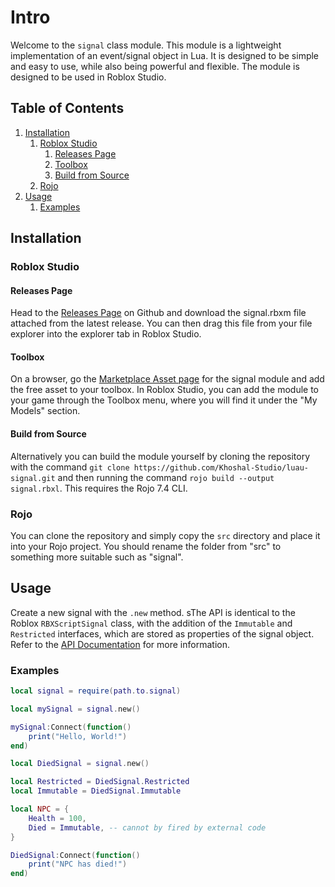 # Intro

Welcome to the `signal` class module. This module is a lightweight implementation of an event/signal object in Lua. It is designed to be simple and easy to use, while also being powerful and flexible. The module is designed to be used in Roblox Studio.

## Table of Contents

1. [Installation](#installation)
    1. [Roblox Studio](#roblox-studio)
        1. [Releases Page](#releases-page)
        2. [Toolbox](#toolbox)
        3. [Build from Source](#build-from-source)
    2. [Rojo](#Rojo)
2. [Usage](#Usage)
    1. [Examples](#Examples)

## Installation

### Roblox Studio

#### Releases Page
Head to the [Releases Page](https://github.com/Khoshal-Studio/luau-signal/releases) on Github and download the signal.rbxm file attached from the latest release. You can then drag this file from your file explorer into the explorer tab in Roblox Studio.

#### Toolbox
On a browser, go the [Marketplace Asset page](https://create.roblox.com/store/asset/107842237168389) for the signal module and add the free asset to your toolbox. In Roblox Studio, you can add the module to your game through the Toolbox menu, where you will find it under the "My Models" section.

#### Build from Source
Alternatively you can build the module yourself by cloning the repository with the command `git clone https://github.com/Khoshal-Studio/luau-signal.git` and then running the command `rojo build --output signal.rbxl`. This requires the Rojo 7.4 CLI.

### Rojo
You can clone the repository and simply copy the `src` directory and place it into your Rojo project. You should rename the folder from "src" to something more suitable such as "signal".

## Usage

Create a new signal with the `.new` method. sThe API is identical to the Roblox `RBXScriptSignal` class, with the addition of the `Immutable` and `Restricted` interfaces, which are stored as properties of the signal object. Refer to the [API Documentation](https://khoshal-studio.github.io/luau-signal/api) for more information.

### Examples

```lua
local signal = require(path.to.signal)

local mySignal = signal.new()

mySignal:Connect(function()
    print("Hello, World!")
end)
```

```lua
local DiedSignal = signal.new()

local Restricted = DiedSignal.Restricted
local Immutable = DiedSignal.Immutable

local NPC = {
    Health = 100,
    Died = Immutable, -- cannot by fired by external code
}

DiedSignal:Connect(function()
    print("NPC has died!")
end)
```


